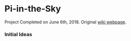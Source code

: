 # Pi-in-the-Sky
Project Completed on June 6th, 2018. Original [wiki webpage](http://wiki.chssigma.com/index.php?title=Dani_and_Cole%27s_Pi_in_the_Sky).  
### Initial Ideas
